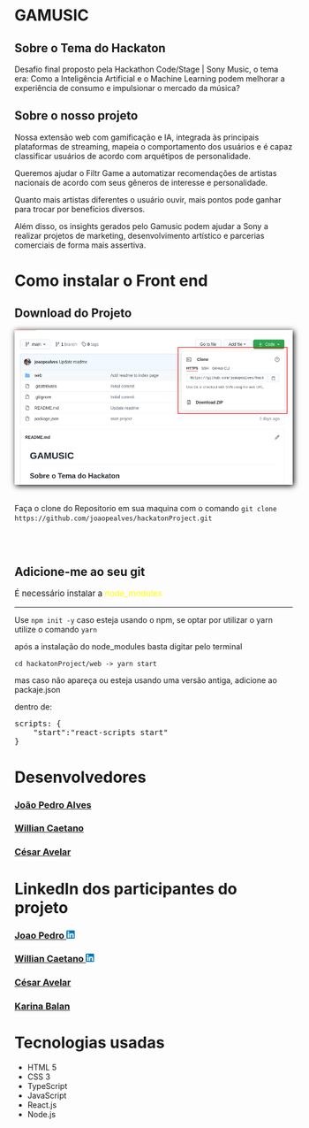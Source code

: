 # GAMUSIC

## Sobre o Tema do Hackaton

Desafio final proposto pela Hackathon Code/Stage | Sony Music, o tema era: Como a Inteligência Artificial e o Machine Learning podem melhorar a experiência de consumo e impulsionar o mercado da música?

## Sobre o nosso projeto

Nossa extensão web com gamificação e IA, integrada às principais plataformas de streaming, mapeia o comportamento dos usuários e é capaz classificar usuários de acordo com arquétipos de personalidade.

Queremos ajudar o Filtr Game a automatizar recomendações de artistas nacionais de acordo com seus gêneros de interesse e personalidade.

Quanto mais artistas diferentes o usuário ouvir, mais pontos pode ganhar para trocar por benefícios diversos.

Além disso, os insights gerados pelo Gamusic podem ajudar a Sony a realizar projetos de marketing, desenvolvimento artístico e parcerias comerciais de forma mais assertiva.

<h1> Como instalar o Front end</h1>
<h2>Download do Projeto</h2>
    <img src="gitDocs/clone_download.png" alt="" srcset="" style="box-shadow: 2px 2px 10px black">
    <br><br>
    <p>Faça o clone do Repositorio em sua maquina com o comando <code>git clone https://github.com/joaopealves/hackatonProject.git</code></p>
<br><br>
<h2><strong>Adicione-me ao seu git</strong></h2>

<p style="font-size:15px;">É necessário instalar a <span style="color: yellow; ">node_modules</span></p>
<hr>

Use <code>npm init -y</code> caso esteja usando o npm, se optar por utilizar o yarn utilize o comando <code>yarn</code>

<p>após a instalação do node_modules basta digitar pelo terminal</p>

    cd hackatonProject/web -> yarn start

mas caso não apareça ou esteja usando uma versão antiga, adicione ao packaje.json

dentro de:

<pre>scripts: {
    "start":"react-scripts start"
}</pre>

# Desenvolvedores


### [João Pedro Alves](https://github.com/joaopealves)

### [Willian Caetano](https://github.com/williancae)

### [César Avelar](https://github.com/cesarxexeu)


# LinkedIn dos participantes do projeto


<h3><a href="https://www.linkedin.com/in/joão-pedro-alves-910858163/">Joao Pedro <img src="gitDocs/linkedin.png" height="15px"></a><h3>

<h3><a href="https://www.linkedin.com/in/willian-caetano-670546185/">Willian Caetano <img src="gitDocs/linkedin.png" height="15px"></a><h3>


### [César Avelar](https://www.linkedin.com/in/willian-caetano-670546185/)

### [Karina Balan](https://www.linkedin.com/in/karina-balan-julio-207b6299/)

# Tecnologias usadas

<ul>
    <li>HTML 5</li>
    <li>CSS 3 </li>
    <li>TypeScript</li>
    <li>JavaScript</li>
    <li>React.js</li>
    <li>Node.js</li>
</ul>
